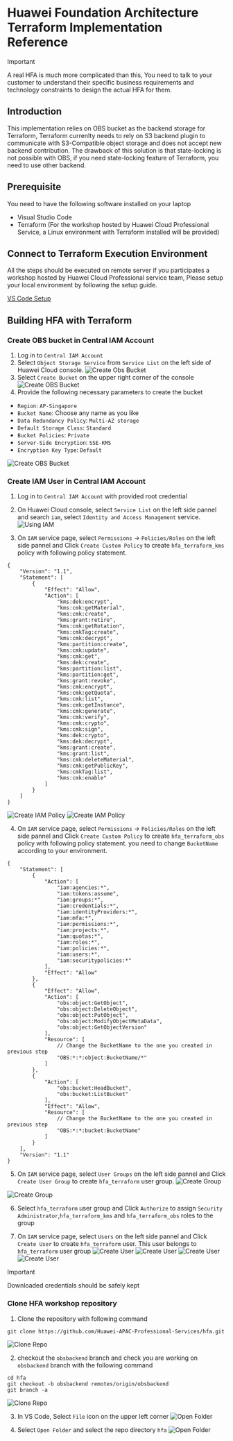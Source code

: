 # Huawei Foundation Architecture Terraform Implementation Reference

> [!IMPORTANT]
> A real HFA is much more complicated than this, You need to talk to your customer to understand their specific business requirements and technology constraints to design the actual HFA for them.  

## Introduction
This implementation relies on OBS bucket as the backend storage for Terraform, Terraform currenlty needs to rely on S3 backend plugin to communicate with S3-Compatible object storage and does not accept new backend contribution. The drawback of this solution is that state-locking is not possible with OBS, if you need state-locking feature of Terraform, you need to use other backend. 

## Prerequisite

You need to have the following software installed on your laptop     
* Visual Studio Code
* Terraform (For the workshop hosted by Huawei Cloud Professional Service, a Linux environment with Terraform installed will be provided)

## Connect to Terraform Execution Environment
All the steps should be executed on remote server if you participates a workshop hosted by Huawei Cloud Professional service team, Please setup your local environment by following the setup guide.

[VS Code Setup](./vscode_remote_server.md)

## Building HFA with Terraform

### Create OBS bucket in Central IAM Account
1. Log in to `Central IAM Account` 
2. Select `Object Storage Service` from `Service List` on the left side of Huawei Cloud console. 
![Create Obs Bucket](./images/obsbackend/001_Create_obs_bucket_01.png)
3. Select `Create Bucket` on the upper right corner of the console
![Create OBS Bucket](./images/obsbackend/001_Create_obs_bucket_02.png)
4. Provide the following necessary parameters to create the bucket
* `Region`: `AP-Singapore`
* `Bucket Name`: Choose any name as you like
* `Data Redundancy Policy`: `Multi-AZ storage`
* `Default Storage Class`: `Standard`
* `Bucket Policies`: `Private`
* `Server-Side Encryption`: `SSE-KMS`
* `Encryption Key Type`: `Default`

![Create OBS Bucket](./images/obsbackend/001_Create_obs_bucket_03.png)

### Create IAM User in Central IAM Account
1. Log in to `Central IAM Account` with provided root credential 
2. On Huawei Cloud console, select `Service List` on the left side pannel and search `iam`, select `Identity and Access Management` service.  
![Using IAM](./images/100-level/002-create-terraform-user-01.png)

3. On `IAM` service page, select `Permissions` -> `Policies/Roles` on the left side pannel and Click `Create Custom Policy` to create `hfa_terraform_kms` policy with following policy statement.
```
{
    "Version": "1.1",
    "Statement": [
        {
            "Effect": "Allow",
            "Action": [
                "kms:dek:encrypt",
                "kms:cmk:getMaterial",
                "kms:cmk:create",
                "kms:grant:retire",
                "kms:cmk:getRotation",
                "kms:cmkTag:create",
                "kms:cmk:decrypt",
                "kms:partition:create",
                "kms:cmk:update",
                "kms:cmk:get",
                "kms:dek:create",
                "kms:partition:list",
                "kms:partition:get",
                "kms:grant:revoke",
                "kms:cmk:encrypt",
                "kms:cmk:getQuota",
                "kms:cmk:list",
                "kms:cmk:getInstance",
                "kms:cmk:generate",
                "kms:cmk:verify",
                "kms:cmk:crypto",
                "kms:cmk:sign",
                "kms:dek:crypto",
                "kms:dek:decrypt",
                "kms:grant:create",
                "kms:grant:list",
                "kms:cmk:deleteMaterial",
                "kms:cmk:getPublicKey",
                "kms:cmkTag:list",
                "kms:cmk:enable"
            ]
        }
    ]
}
```
![Create IAM Policy](./images/obsbackend/002_Create_iam_policy_01.png)
![Create IAM Policy](./images/obsbackend/002_Create_iam_policy_02.png)

4. On `IAM` service page, select `Permissions` -> `Policies/Roles` on the left side pannel and Click `Create Custom Policy` to create `hfa_terraform_obs` policy with following policy statement. you need to change `BucketName` according to your environment.
```
{
    "Statement": [
        {
            "Action": [
                "iam:agencies:*",
                "iam:tokens:assume",
                "iam:groups:*",
                "iam:credentials:*",
                "iam:identityProviders:*",
                "iam:mfa:*",
                "iam:permissions:*",
                "iam:projects:*",
                "iam:quotas:*",
                "iam:roles:*",
                "iam:policies:*",
                "iam:users:*",
                "iam:securitypolicies:*"
            ],
            "Effect": "Allow"
        },
        {
            "Effect": "Allow",
            "Action": [
                "obs:object:GetObject",
                "obs:object:DeleteObject",
                "obs:object:PutObject",
                "obs:object:ModifyObjectMetaData",
                "obs:object:GetObjectVersion"
            ],
            "Resource": [
                // Change the BucketName to the one you created in previous step
                "OBS:*:*:object:BucketName/*"
            ]
        },
        {
            "Action": [
                "obs:bucket:HeadBucket",
                "obs:bucket:ListBucket"
            ],
            "Effect": "Allow",
            "Resource": [
                // Change the BucketName to the one you created in previous step
                "OBS:*:*:bucket:BucketName"
            ]
        }
    ],
    "Version": "1.1"
}
```
5. On `IAM` service page, select `User Groups` on the left side pannel and Click `Create User Group` to create `hfa_terraform` user group.
![Create Group](./images/100-level/003-create-terraform-group-01.png)

![Create Group](./images/100-level/003-create-terraform-group-02.png)

6. Select `hfa_terraform` user group and Click `Authorize` to assign `Security Administrator`,`hfa_terraform_kms` and `hfa_terraform_obs` roles to the group

7. On `IAM` service page, select `Users` on the left side pannel and Click `Create User` to create `hfa_terraform` user. This user belongs to `hfa_terraform` user group
![Create User](./images/100-level/002-create-terraform-user-02.png)
![Create User](./images/100-level/002-create-terraform-user-03.png)
![Create User](./images/100-level/002-create-terraform-user-04.png)
![Create User](./images/100-level/002-create-terraform-user-05.png)

> [!IMPORTANT]
> Downloaded credentials should be safely kept

### Clone HFA workshop repository

1. Clone the repository with following command
```
git clone https://github.com/Huawei-APAC-Professional-Services/hfa.git
```
![Clone Repo](./images/100-level/001-clone-repo-01.png)

2.  checkout the `obsbackend` branch and check you are working on `obsbackend` branch with the following command
```
cd hfa
git checkout -b obsbackend remotes/origin/obsbackend
git branch -a
```
![Clone Repo](./images/100-level/001-clone-repo-04.png)

3. In VS Code, Select `File` icon on the upper left corner
![Open Folder](./images/100-level/001-clone-repo-02.png)

4. Select `Open Folder` and select the repo directory `hfa`
![Open Folder](./images/100-level/001-clone-repo-03.png)